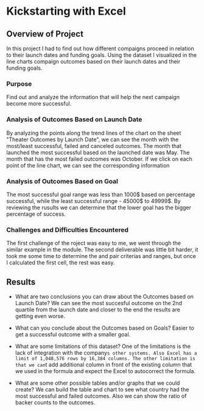 # Kickstarting with Excel

## Overview of Project
In this project I had to find out how different compaigns proceed in relation to their launch dates and funding goals. Using the dataset I visualized in the line charts compaign outcomes based on their launch dates and their funding goals.

### Purpose
Find out and analyze the information that will help the next campaign become more successful. 


### Analysis of Outcomes Based on Launch Date
By analyzing the points along the trend lines of the chart on the sheet "Theater Outcomes by Launch Date", we can see the month with  the most/least successful, failed and canceled outcomes. The month that launched the most successful based on the launched date was May. The month that has the most failed outcomes was October. If we click on each point of the line chart, we can see  the corresponding information 

### Analysis of Outcomes Based on Goal
The most successful goal range was less than 1000$ based on percentage successful, while the least successful range - 45000$ to 49999$. By reviewing the rusults we can determine that the lower goal has the bigger percentage of success. 
 

### Challenges and Difficulties Encountered
The first challenge of the roject was easy to me, we went through the similar example in the module. The second deliverable was little bit harder, it took me some time to determine the and pair criterias and ranges, but once I calculated the first cell, the rest was easy.


## Results

- What are two conclusions you can draw about the Outcomes based on Launch Date?
We can see the most succesful outcome on the 2nd quartile from the launch date and closer to the end the results are getting even worse. 

- What can you conclude about the Outcomes based on Goals?
Easier to get a successful outcome with a smaller goal. 

- What are some limitations of this dataset?
One of the limitations is the lack of integration with the company`s other systems. Also Excel has a limit of 1,048,576 rows by 16,384 columns. The other limitation is that we can`t add additional column in front of the existing column that we used in the formula and expect the Excel to autocorrect the formula. 
- What are some other possible tables and/or graphs that we could create?
We can build the table and chart to see what country had the most successful and failed outcomes. Also we can show the ratio of backer counts to the outcomes. 